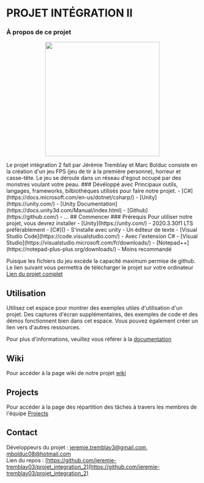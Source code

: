 # PROJET INTÉGRATION II
### À propos de ce projet
<p align="center">
<img height="300" src="https://assetstorev1-prd-cdn.unity3d.com/package-screenshot/d4e8037a-6527-4934-b71e-51a40e9b0fd2.webp"></img>
</p>  
Le projet intégration 2 fait par Jérémie Tremblay et Marc Bolduc consiste en la création d'un jeu FPS (jeu de tir à la première personne), horreur et casse-tête. Le jeu se déroule dans un réseau d'égout occupé par des monstres voulant votre peau.
### Dévéloppé avec
Principaux outils, langages, frameworks, bilbiothèques utilisés pour faire notre projet.   
- [C#](https://docs.microsoft.com/en-us/dotnet/csharp/)
- [Unity](https://unity.com/)
- [Unity Documentation](https://docs.unity3d.com/Manual/index.html)
- [Github](https://github.com/)
- ...
## Commencer
### Prérequis
Pour utiliser notre projet, vous devrez installer
- [Unity](https://unity.com/) - 2020.3.30f1 LTS préférablement
- [C#]() - S'installe avec unity
- Un éditeur de texte
  - [Visual Studio Code](https://code.visualstudio.com/) - Avec l'extension C#
  - [Visual Studio](https://visualstudio.microsoft.com/fr/downloads/)
  - [Notepad++](https://notepad-plus-plus.org/downloads/) - Moins recommandé  

Puisque les fichiers du jeu excède la capacité maximum permise de github.  
Le lien suivant vous permettra de télécharger le projet sur votre ordinateur [Lien du projet complet]()
## Utilisation
Utilisez cet espace pour montrer des exemples utiles d'utilisation d'un projet. Des captures d'écran supplémentaires, des exemples de code et des démos fonctionnent bien dans cet espace. Vous pouvez également créer un lien vers d'autres ressources.  

Pour plus d'informations, veuillez vous référer à la [documentation](https://github.com/jeremie-tremblay03/projet_integration_2/wiki)
## Wiki
Pour accéder à la page wiki de notre projet [wiki](https://github.com/jeremie-tremblay03/projet_integration_2/wiki)
## Projects
Pour accéder à la page des répartition des tâches à travers les membres de l'équipe [Projects](https://github.com/users/jeremie-tremblay03/projects/1)
## Contact
Développeurs du projet : [jeremie.tremblay3@gmail.com](), [mbolduc08@hotmail.com]()  
Lien du repos : [https://github.com/jeremie-tremblay03/projet_integration_2](https://github.com/jeremie-tremblay03/projet_integration_2)

